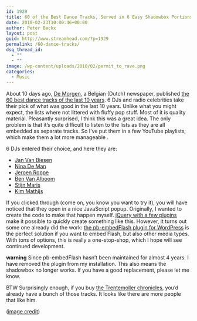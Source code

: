 ```yaml
---
id: 1929
title: 60 of the Best Dance Tracks, Served in 6 Easy Shadowbox Portions
date: 2010-02-23T10:00:46+00:00
author: Peter Backx
layout: post
guid: http://www.streamhead.com/?p=1929
permalink: /60-dance-tracks/
dsq_thread_id:
  - ""
  - ""
image: /wp-content/uploads/2010/02/permit_to_rave.png
categories:
  - Music
---
```

About 10 days ago, <a title="De Morgen" href="http://www.demorgen.be/" target="_blank">De Morgen</a>, a Belgian (Dutch) newspaper, published <a title="De 60 beste dancetracks van de afgelopen 10 jaar" href="http://www.demorgen.be/dm/nl/1007/Muziek/article/detail/1066383/2010/02/11/De-60-beste-dancetracks.dhtml" target="_blank">the 60 best dance tracks of the last 10 years</a>. 6 DJs and radio celebrities take their pick of what was good in the last 10 years. Unlike what you might expect, the lists where not littered with fluffy pop stuff. Most of it is quality material. Pleasantly surprised, I think this was a great idea. The only problem is that it&#8217;s quite difficult to listen to the lists as they are all embedded as separate tracks. So I&#8217;ve put them in a few YouTube playlists, which make them a lot more manageable .

<!--more-->

6 DJs entered their choice, and here they are:

  * <a href="http://www.youtube.com/p/44486FDF4B940E98&hl=en_US&fs=1" rel="shadowbox;width=600;height=450;" class="shadowbox" title="Jan Van Biesen's choice">Jan Van Biesen</a>
  * <a href="http://www.youtube.com/p/D65E7388EB9F80F1&amp;hl=en_US&amp;fs=1" rel="shadowbox;width=600;height=450;" class="shadowbox" title="Nina De Man's choice">Nina De Man</a>
  * <a href="http://www.youtube.com/p/C8476CA1EA9160AA&amp;hl=en_US&amp;fs=1" rel="shadowbox;width=600;height=450;" class="shadowbox" title="Jeroen Roppe's choice">Jeroen Roppe</a>
  * <a href="http://www.youtube.com/p/FC537A1BA6E51958&amp;hl=en_US&amp;fs=1" rel="shadowbox;width=600;height=450;" class="shadowbox" title="Ben Van Alboom's choice">Ben Van Alboom</a>
  * <a href="http://www.youtube.com/p/C0C2C8C0A532FC66&amp;hl=en_US&amp;fs=1" rel="shadowbox;width=600;height=450;" class="shadowbox" title="Stijn Maris' choice">Stijn Maris</a>
  * <a href="http://www.youtube.com/p/BF88DEC2BC057291&amp;hl=en_US&amp;fs=1" rel="shadowbox;width=600;height=450;" class="shadowbox" title="Kim Mathijs' choice">Kim Mathijs</a>

If you clicked through (come on, you know you want to try it), you will have noticed that they open in a nice JavaScript popup. Originally, I wanted to create the code to make that happen myself. <a title="jQuery plugins" href="http://plugins.jquery.com/" target="_blank">jQuery with a few plugins</a> make it possible to quickly create something like this. However, it turns out some one already did the work: <a title="pb-embedFlash" href="http://wordpress.org/extend/plugins/pb-embedflash/" target="_blank">the pb-embedFlash plugin for WordPress</a> is the perfect solution if you want to embed Flash, but also other media types. With tons of options, this is really a one-stop-shop, which I hope will see continued development.

<p class="update">
  <strong>warning</strong> Since pb-embedFlash hasn&#8217;t been maintained for almost 4 years. I have removed the plugin from my installation. This also means the shadowbox no longer works. If you have a good replacement, please let me know.
</p>

BTW Surprisingly enough, if you buy <a title="The Trentemoller Chronicles" href="http://www.streamhead.com/2007-the-music-part-1-of-x/" target="_blank">the Trentemoller chronicles</a>, you&#8217;d already have a bunch of those tracks. It looks like there are more people that like him.

(<a title="Permit to rave" href="http://www.flickr.com/photos/leonski/4076807065/" target="_blank">image credit</a>)

<!-- AddThis Advanced Settings generic via filter on the_content -->

<!-- AddThis Share Buttons generic via filter on the_content -->